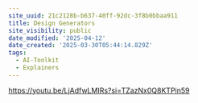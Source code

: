 ```yaml
---
site_uuid: 21c2128b-b637-40ff-92dc-3f8b0bbaa911
title: Design Generators
site_visibility: public
date_modified: '2025-04-12'
date_created: '2025-03-30T05:44:14.829Z'
tags:
  - AI-Toolkit
  - Explainers
---
```













































https://youtu.be/LjAdfwLMIRs?si=TZazNx0Q8KTPin59